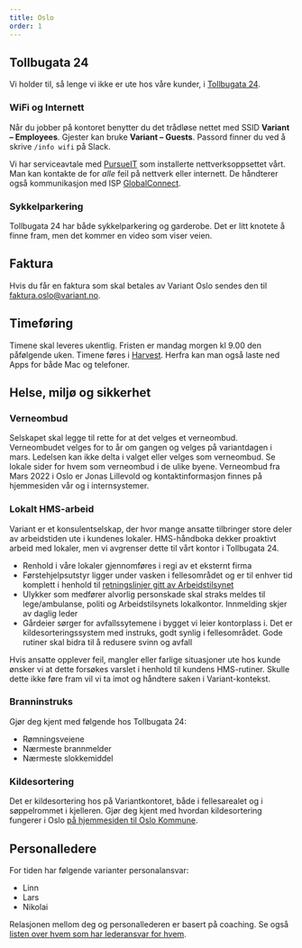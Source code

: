 ```yaml
---
title: Oslo
order: 1
---
```


## Tollbugata 24
Vi holder til, så lenge vi ikke er ute hos våre kunder, i [Tollbugata 24](https://g.page/Tollbugata-8-4308?share).

### WiFi og Internett
Når du jobber på kontoret benytter du det trådløse nettet med SSID
**Variant – Employees**. Gjester kan bruke **Variant – Guests**.
Passord finner du ved å skrive ```/info wifi``` på Slack.

Vi har serviceavtale med [PursueIT](https://pursueit.no/) som installerte nettverksoppsettet vårt. Man kan kontakte de for _alle_ feil på nettverk eller internett. De håndterer også kommunikasjon med ISP [GlobalConnect](https://www.globalconnect.no/driftsmeldinger).

### Sykkelparkering
Tollbugata 24 har både sykkelparkering og garderobe. Det er litt knotete å finne fram, men det kommer en video som viser veien. 

## Faktura
Hvis du får en faktura som skal betales av Variant Oslo sendes den til
faktura.oslo@variant.no. 

## Timeføring

Timene skal leveres ukentlig. Fristen er mandag morgen kl 9.00 den påfølgende
uken. Timene føres i [Harvest](https://variantosloas.harvestapp.com/). Herfra kan
man også laste ned Apps for både Mac og telefoner.

## Helse, miljø og sikkerhet

### Verneombud

Selskapet skal legge til rette for at det velges et verneombud. Verneombudet velges for to år om gangen og velges på variantdagen i mars. Ledelsen kan ikke delta i valget eller velges som verneombud. Se lokale sider for hvem som verneombud i de ulike byene. Verneombud fra Mars 2022 i Oslo er Jonas Lillevold og kontaktinformasjon finnes på hjemmesiden vår og i internsystemer.

### Lokalt HMS-arbeid

Variant er et konsulentselskap, der hvor mange ansatte tilbringer store deler av
arbeidstiden ute i kundenes lokaler. HMS-håndboka dekker proaktivt arbeid med
lokaler, men vi avgrenser dette til vårt kontor i Tollbugata 24.

- Renhold i våre lokaler gjennomføres i regi av et eksternt firma
- Førstehjelpsutstyr ligger under vasken i fellesområdet og er til enhver tid komplett i henhold til [retningslinjer gitt av Arbeidstilsynet](https://www.arbeidstilsynet.no/tema/personlig-verneutstyr/forstehjelpsutstyr/)
- Ulykker som medfører alvorlig personskade skal straks meldes til lege/ambulanse, politi og Arbeidstilsynets lokalkontor. Innmelding skjer av daglig leder
- Gårdeier sørger for avfallssytemene i bygget vi leier kontorplass i. Det er kildesorteringssystem med instruks, godt synlig i fellesområdet. Gode rutiner skal bidra til å redusere svinn og avfall

Hvis ansatte opplever feil, mangler eller farlige situasjoner ute hos kunde
ønsker vi at dette forsøkes varslet i henhold til kundens HMS-rutiner. Skulle
dette ikke føre fram vil vi ta imot og håndtere saken i Variant-kontekst.

### Branninstruks

Gjør deg kjent med følgende hos Tollbugata 24:

- Rømningsveiene
- Nærmeste brannmelder
- Nærmeste slokkemiddel

### Kildesortering

Det er kildesortering hos på Variantkontoret, både i fellesarealet og i søppelrommet i kjelleren. Gjør deg kjent med hvordan kildesortering fungerer i Oslo [på hjemmesiden til Oslo Kommune](https://www.oslo.kommune.no/avfall-og-gjenvinning/hvordan-kildesortere-i-oslo/).

## Personalledere

For tiden har følgende varianter personalansvar:

- Linn
- Lars
- Nikolai

Relasjonen mellom deg og personallederen er basert på coaching. Se også
[listen over hvem som har lederansvar for hvem](https://varianttrh.sharepoint.com/:x:/g/EcciKCrwQFVKi9arVFV9WLEBxh0lqSzlfM7n_nrpkIuDtw?e=gR7JSm).

